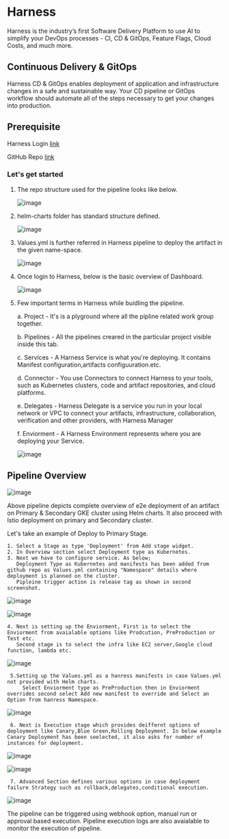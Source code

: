 
# Harness

Harness is the industry’s first Software Delivery Platform to use AI to simplify your DevOps processes - CI, CD & GitOps, Feature Flags, Cloud Costs, and much more.

## Continuous Delivery & GitOps

Harness CD & GitOps enables deployment of application and infrastructure changes in a safe and sustainable way. Your CD pipeline or GitOps workflow should automate all of the steps necessary to get your changes into production.

## Prerequisite

Harness Login [link](https://www.harness.io/)

GitHub Repo [link](https://github.com)


### Let's get started

1. The repo structure used for the pipeline looks like below.

    ![image](https://user-images.githubusercontent.com/56785623/235187222-9bf4f17b-2329-43cf-ba65-b5c3743a91fe.png)

2. helm-charts folder has standard structure defined. 

    ![image](https://user-images.githubusercontent.com/56785623/235188153-74a597a2-928a-45d3-9ef6-60d3772090ca.png)

3.  Values.yml is further referred in Harness pipeline to deploy the artifact in the given name-space.

    ![image](https://user-images.githubusercontent.com/56785623/235188636-90647adf-c9cf-4696-a67b-331cce2398a8.png)

4. Once login to Harness, below is the basic overview of Dashboard.

    ![image](https://user-images.githubusercontent.com/56785623/235199554-ef0e8eb9-5dfb-4fb2-b509-6fcf624278ae.png)

5. Few important terms in Harness while buidling the pipeline. 
 
    a. Project   -  It's is a plyground where all the pipline related work group together. 

    b. Pipelines -  All the pipelines creared in the particular project visible inside this tab.

    c. Services  -  A Harness Service is what you're deploying. It contains Manifest      configuration,artifacts configuuration.etc.

    d. Connector -  You use Connectors to connect Harness to your tools, such as Kubernetes clusters, code and artifact repositories, and cloud platforms.

    e. Delegates -  Harness Delegate is a service you run in your local network or VPC to connect your artifacts, infrastructure, collaboration, verification and other providers, with Harness Manager

    f. Enviorment - A Harness Environment represents where you are deploying your Service. 


     ![image](https://user-images.githubusercontent.com/56785623/235205322-d9185638-d746-486a-9cbf-b42a809e60f7.png)


## Pipeline Overview
![image](https://user-images.githubusercontent.com/56785623/235207288-386eb5b0-2063-4c0e-8afb-27284adfe431.png)

Above pipeline depicts complete overview of e2e deployment of an artifact on Primary & Secondary GKE cluster using Helm charts. It also proceed with Istio deployment on primary and Secondary cluster.

Let's take an example of Deploy to Primary Stage.

    1. Select a Stage as type 'Deployment' from Add stage widget. 
    2. In Overview section select Deployment type as Kubernetes. 
    3. Next we have to configure service. As below; 
       Deployment Type as Kubernetes and manifests has been added from github repo as Values.yml containing "Namespace" details where deployment is planned on the cluster. 
       Pipleine trigger action is release tag as shown in second screenshot.
       
![image](https://user-images.githubusercontent.com/56785623/235631456-34b00615-82e6-436f-8301-85ee4371872e.png)

![image](https://user-images.githubusercontent.com/56785623/235633175-79d9fb99-89d2-436a-9789-50932935eda5.png)
   
    4. Next is setting up the Enviorment, First is to select the Enviorment from avaialable options like Prodcution, PreProduction or Test etc. 
       Second stage is to select the infra like EC2 server,Google cloud function, lambda etc. 
       
![image](https://user-images.githubusercontent.com/56785623/235636320-54b51174-ef1a-47bc-a671-8fdce24b17de.png)

     5.Setting up the Values.yml as a hanress manifests in case Values.yml not provided with Helm charts.
         Select Enviorment type as PreProduction then in Enviorment overrides second select Add new manifest to override and Select an Option from hanress Namespace. 
![image](https://user-images.githubusercontent.com/56785623/235644711-32f0310e-3726-4485-a795-f583a428f21c.png)

     6. Next is Execution stage which provides deiffernt options of deployment like Canary,Blue Green,Rolling Deployment. In below example Canary Deployment has been seelected, it also asks for number of instances for deployment. 

![image](https://user-images.githubusercontent.com/56785623/235646789-3a1b1768-f037-43e1-833b-0e43930233d6.png)

![image](https://user-images.githubusercontent.com/56785623/235646995-1dbc1747-ec35-4f27-af16-0963bd012f0f.png)
     
     7. Advanced Section defines various options in case deployment failure Strategy such as rollback,delegates,conditional execution. 

![image](https://user-images.githubusercontent.com/56785623/235648096-e2f15dd8-9bd4-4683-b7d0-0e27228e3a0a.png)

The pipeline can be triggered using webhook option, manual run or approval based execution. Pipeline execution logs are also avaialable to monitor the execution of pipeline.


                        
